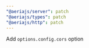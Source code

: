 ```yaml
---
"@aeriajs/server": patch
"@aeriajs/types": patch
"@aeriajs/http": patch
---
```


Add `options.config.cors` option
